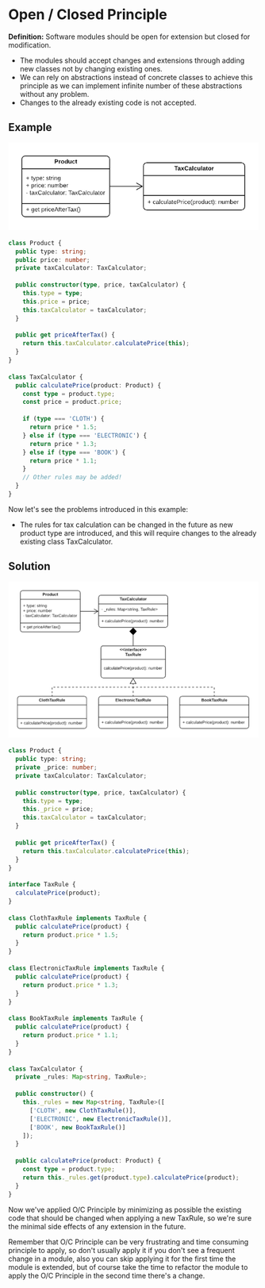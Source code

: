 # Open / Closed Principle

**Definition:**
Software modules should be open for extension but closed for modification.

- The modules should accept changes and extensions through adding new classes not by changing existing ones.
- We can rely on abstractions instead of concrete classes to achieve this principle as we can implement infinite number of these abstractions without any problem.
- Changes to the already existing code is not accepted.

## Example

![Figure 9](figures/figure_9.png)

```typescript
class Product {
  public type: string;
  public price: number;
  private taxCalculator: TaxCalculator;

  public constructor(type, price, taxCalculator) {
    this.type = type;
    this.price = price;
    this.taxCalculator = taxCalculator;
  }

  public get priceAfterTax() {
    return this.taxCalculator.calculatePrice(this);
  }
}

class TaxCalculator {
  public calculatePrice(product: Product) {
    const type = product.type;
    const price = product.price;

    if (type === 'CLOTH') {
      return price * 1.5;
    } else if (type === 'ELECTRONIC') {
      return price * 1.3;
    } else if (type === 'BOOK') {
      return price * 1.1;
    }
    // Other rules may be added!
  }
}
```

Now let's see the problems introduced in this example:

- The rules for tax calculation can be changed in the future as new product type are introduced, and this will require changes to the already existing class TaxCalculator.

## Solution

![Figure 10](figures/figure_10.png)

```typescript
class Product {
  public type: string;
  private _price: number;
  private taxCalculator: TaxCalculator;

  public constructor(type, price, taxCalculator) {
    this.type = type;
    this._price = price;
    this.taxCalculator = taxCalculator;
  }

  public get priceAfterTax() {
    return this.taxCalculator.calculatePrice(this);
  }
}

interface TaxRule {
  calculatePrice(product);
}

class ClothTaxRule implements TaxRule {
  public calculatePrice(product) {
    return product.price * 1.5;
  }
}

class ElectronicTaxRule implements TaxRule {
  public calculatePrice(product) {
    return product.price * 1.3;
  }
}

class BookTaxRule implements TaxRule {
  public calculatePrice(product) {
    return product.price * 1.1;
  }
}

class TaxCalculator {
  private _rules: Map<string, TaxRule>;

  public constructor() {
    this._rules = new Map<string, TaxRule>([
      ['CLOTH', new ClothTaxRule()],
      ['ELECTRONIC', new ElectronicTaxRule()],
      ['BOOK', new BookTaxRule()]
    ]);
  }

  public calculatePrice(product: Product) {
    const type = product.type;
    return this._rules.get(product.type).calculatePrice(product);
  }
}
```

Now we've applied O/C Principle by minimizing as possible the existing code that should be changed when applying a new TaxRule, so we're sure the minimal side effects of any extension in the future.

Remember that O/C Principle can be very frustrating and time consuming principle to apply, so don't usually apply it if you don't see a frequent change in a module, also you can skip applying it for the first time the module is extended, but of course take the time to refactor the module to apply the O/C Principle in the second time there's a change.
